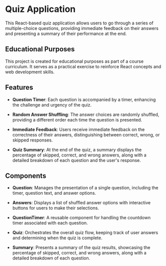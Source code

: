 # Quiz Application

This React-based quiz application allows users to go through a series of multiple-choice questions, providing immediate feedback on their answers and presenting a summary of their performance at the end.

## Educational Purposes

This project is created for educational purposes as part of a course curriculum. It serves as a practical exercise to reinforce React concepts and web development skills. 

## Features

- **Question Timer**: Each question is accompanied by a timer, enhancing the challenge and urgency of the quiz.

- **Random Answer Shuffling**: The answer choices are randomly shuffled, providing a different order each time the question is presented.

- **Immediate Feedback**: Users receive immediate feedback on the correctness of their answers, distinguishing between correct, wrong, or skipped responses.

- **Quiz Summary**: At the end of the quiz, a summary displays the percentage of skipped, correct, and wrong answers, along with a detailed breakdown of each question and the user's response.

## Components

- **Question**: Manages the presentation of a single question, including the timer, question text, and answer options.

- **Answers**: Displays a list of shuffled answer options with interactive buttons for users to make their selections.

- **QuestionTimer**: A reusable component for handling the countdown timer associated with each question.

- **Quiz**: Orchestrates the overall quiz flow, keeping track of user answers and determining when the quiz is complete.

- **Summary**: Presents a summary of the quiz results, showcasing the percentage of skipped, correct, and wrong answers, along with a detailed breakdown of each question.


